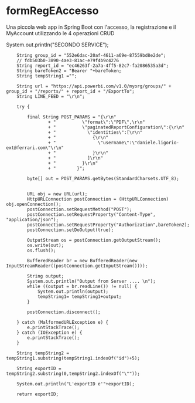 # formRegEAccesso
Una piccola web app in Spring Boot con l'accesso, la registrazione e il MyAccount utilizzando le 4 operazioni CRUD

System.out.println("SECONDO SERVICE");

        String group_id = "552e6dac-20af-4611-a69e-87559bd8e2de";
        // fdb503b0-3890-4ae3-81ac-e79f4b9c4276
        String report_id = "ec46263f-2a7a-4ff5-82c7-fa2086535a3d";
        String bareToken2 = "Bearer "+bareToken;
        String tempString1 ="";

        String url = "https://api.powerbi.com/v1.0/myorg/groups/" + group_id + "/reports/" + report_id + "/ExportTo";
        String LINE_FEED = "\r\n";

        try {

            final String POST_PARAMS = "{\r\n"
                    + "          \"format\":\"PDF\",\r\n"
                    + "          \"paginatedReportConfiguration\":{\r\n"
                    + "            \"identities\":[\r\n"
                    + "              {\r\n"
                    + "                \"username\":\"daniele.ligorio-ext@ferrari.com\"\r\n"
                    + "              }\r\n"
                    + "            ]\r\n"
                    + "          }\r\n"
                    + "        }";

            byte[] out = POST_PARAMS.getBytes(StandardCharsets.UTF_8);


            URL obj = new URL(url);
            HttpURLConnection postConnection = (HttpURLConnection) obj.openConnection();
            postConnection.setRequestMethod("POST");
            postConnection.setRequestProperty("Content-Type", "application/json");
            postConnection.setRequestProperty("Authorization",bareToken2);
            postConnection.setDoOutput(true);

            OutputStream os = postConnection.getOutputStream();
            os.write(out);
            os.flush();

            BufferedReader br = new BufferedReader(new InputStreamReader((postConnection.getInputStream())));

            String output;
            System.out.println("Output from Server .... \n");
            while ((output = br.readLine()) != null) {
                System.out.println(output);
                tempString1= tempString1+output;
            }

            postConnection.disconnect();

        } catch (MalformedURLException e) {
            e.printStackTrace();
        } catch (IOException e) {
            e.printStackTrace();
        }

        String tempString2 = tempString1.substring(tempString1.indexOf("id")+5);

        String exportID = tempString2.substring(0,tempString2.indexOf("\""));

        System.out.println("L'exportID e'"+exportID);

        return exportID;

